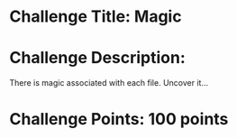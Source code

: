 # Challenge Title: Magic

# Challenge Description:
There is magic associated with each file. Uncover it…

# Challenge Points: 100 points

